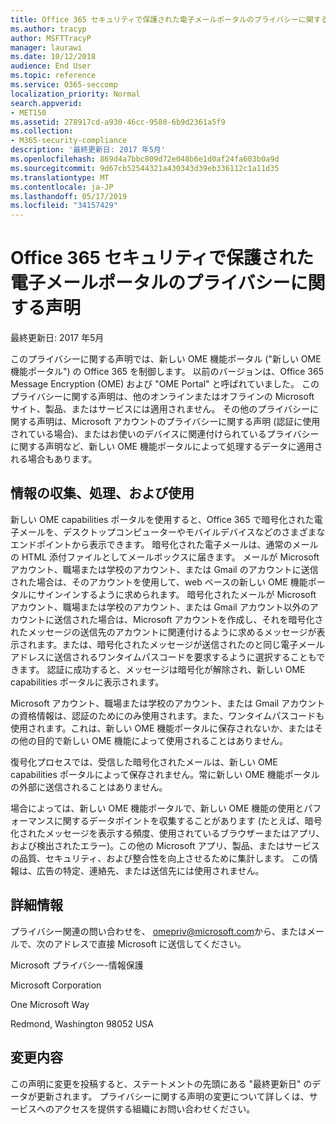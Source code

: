 ```yaml
---
title: Office 365 セキュリティで保護された電子メールポータルのプライバシーに関する声明
ms.author: tracyp
author: MSFTTracyP
manager: laurawi
ms.date: 10/12/2018
audience: End User
ms.topic: reference
ms.service: O365-seccomp
localization_priority: Normal
search.appverid:
- MET150
ms.assetid: 278917cd-a930-46cc-9580-6b9d2361a5f9
ms.collection:
- M365-security-compliance
description: '最終更新日: 2017 年5月'
ms.openlocfilehash: 869d4a7bbc809d72e048b6e1d0af24fa603b0a9d
ms.sourcegitcommit: 9d67cb52544321a430343d39eb336112c1a11d35
ms.translationtype: MT
ms.contentlocale: ja-JP
ms.lasthandoff: 05/17/2019
ms.locfileid: "34157429"
---
```

# <a name="privacy-statement-for-office-365-secure-email-portal"></a>Office 365 セキュリティで保護された電子メールポータルのプライバシーに関する声明

最終更新日: 2017 年5月
  
このプライバシーに関する声明では、新しい OME 機能ポータル ("新しい OME 機能ポータル") の Office 365 を制御します。 以前のバージョンは、Office 365 Message Encryption (OME) および "OME Portal" と呼ばれていました。 このプライバシーに関する声明は、他のオンラインまたはオフラインの Microsoft サイト、製品、またはサービスには適用されません。 その他のプライバシーに関する声明は、Microsoft アカウントのプライバシーに関する声明 (認証に使用されている場合)、またはお使いのデバイスに関連付けられているプライバシーに関する声明など、新しい OME 機能ポータルによって処理するデータに適用される場合もあります。
  
## <a name="collection-processing-and-use-of-your-information"></a>情報の収集、処理、および使用

新しい OME capabilities ポータルを使用すると、Office 365 で暗号化された電子メールを、デスクトップコンピューターやモバイルデバイスなどのさまざまなエンドポイントから表示できます。 暗号化された電子メールは、通常のメールの HTML 添付ファイルとしてメールボックスに届きます。 メールが Microsoft アカウント、職場または学校のアカウント、または Gmail のアカウントに送信された場合は、そのアカウントを使用して、web ベースの新しい OME 機能ポータルにサインインするように求められます。 暗号化されたメールが Microsoft アカウント、職場または学校のアカウント、または Gmail アカウント以外のアカウントに送信された場合は、Microsoft アカウントを作成し、それを暗号化されたメッセージの送信先のアカウントに関連付けるように求めるメッセージが表示されます。または、暗号化されたメッセージが送信されたのと同じ電子メールアドレスに送信されるワンタイムパスコードを要求するように選択することもできます。 認証に成功すると、メッセージは暗号化が解除され、新しい OME capabilities ポータルに表示されます。
  
Microsoft アカウント、職場または学校のアカウント、または Gmail アカウントの資格情報は、認証のためにのみ使用されます。また、ワンタイムパスコードも使用されます。これは、新しい OME 機能ポータルに保存されないか、またはその他の目的で新しい OME 機能によって使用されることはありません。
  
復号化プロセスでは、受信した暗号化されたメールは、新しい OME capabilities ポータルによって保存されません。常に新しい OME 機能ポータルの外部に送信されることはありません。
  
場合によっては、新しい OME 機能ポータルで、新しい OME 機能の使用とパフォーマンスに関するデータポイントを収集することがあります (たとえば、暗号化されたメッセージを表示する頻度、使用されているブラウザーまたはアプリ、および検出されたエラー)。この他の Microsoft アプリ、製品、またはサービスの品質、セキュリティ、および整合性を向上させるために集計します。 この情報は、広告の特定、連絡先、または送信先には使用されません。
  
## <a name="for-more-information"></a>詳細情報

プライバシー関連の問い合わせを、 [omepriv@microsoft.com](mailto:omepriv@microsoft.com)から、またはメールで、次のアドレスで直接 Microsoft に送信してください。
  
Microsoft プライバシー-情報保護
  
Microsoft Corporation
  
One Microsoft Way
  
Redmond, Washington 98052 USA
  
## <a name="changes"></a>変更内容

この声明に変更を投稿すると、ステートメントの先頭にある "最終更新日" のデータが更新されます。 プライバシーに関する声明の変更について詳しくは、サービスへのアクセスを提供する組織にお問い合わせください。
  

